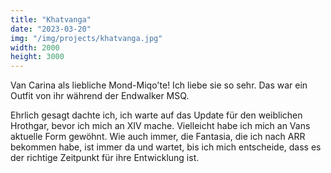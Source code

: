 ```yaml
---
title: "Khatvanga"
date: "2023-03-20"
img: "/img/projects/khatvanga.jpg"
width: 2000
height: 3000
---
```


Van Carina als liebliche Mond-Miqo'te! Ich liebe sie so sehr. Das war ein Outfit von ihr während der Endwalker MSQ.

Ehrlich gesagt dachte ich, ich warte auf das Update für den weiblichen Hrothgar, bevor ich mich an XIV mache. Vielleicht habe ich mich an Vans aktuelle Form gewöhnt. Wie auch immer, die Fantasia, die ich nach ARR bekommen habe, ist immer da und wartet, bis ich mich entscheide, dass es der richtige Zeitpunkt für ihre Entwicklung ist.
